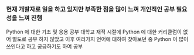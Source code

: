### 현재 개발자로 일을 하고 있지만 부족한 점을 많이 느껴 개인적인 공부 필요성을 느껴 진행 

Python 에 대한 기초 및 응용 공부 대학교 재적 시절에 Python 에 대한 커리큘럼이 없어 별도로 공부 하지 않았고
이후 여러가지 언어에 대하여 찾아보던 중 Python 이 많이 쓰인다고 하고 궁금하기도 하여 공부
